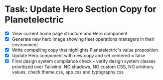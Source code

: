 # Task: Update Hero Section Copy for Planetelectric

- [x] View current home page structure and Hero component
- [x] Generate new hero image showing fleet operations managers in their environment
- [x] Write compelling copy that highlights Planetelectric's value proposition
- [x] Update Hero component with new copy and set centered = false
- [x] Final design system compliance check - verify design system classes prioritized over Tailwind, NO shadows, NO custom CSS, NO arbitrary values, check theme.css, app.css and typography.css